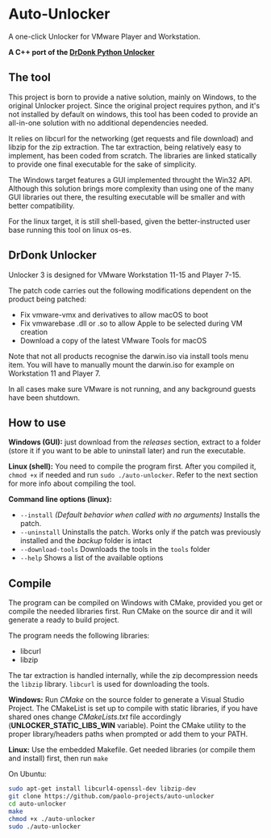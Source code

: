# Auto-Unlocker
A one-click Unlocker for VMware Player and Workstation.

**A C++ port of the [DrDonk Python Unlocker](https://github.com/DrDonk/unlocker)**

## The tool

This project is born to provide a native solution, mainly on Windows, to the original Unlocker project. 
Since the original project requires python, and it's not installed by default on windows, this tool has 
been coded to provide an all-in-one solution with no additional dependencies needed.

It relies on libcurl for the networking (get requests and file download) and libzip	for the zip extraction.
The tar extraction, being relatively easy to implement, has been coded from	scratch. 
The libraries are linked statically to provide one final executable for the sake of simplicity.

The Windows target features a GUI implemented throught the Win32 API.
Although this solution brings more complexity than using one of the many GUI libraries out there,
the resulting executable will be smaller and with better compatibility.

For the linux target, it is still shell-based, given the better-instructed user base running
this tool on linux os-es.

## DrDonk Unlocker

Unlocker 3 is designed for VMware Workstation 11-15 and Player 7-15.

The patch code carries out the following modifications dependent on the product
being patched:

* Fix vmware-vmx and derivatives to allow macOS to boot
* Fix vmwarebase .dll or .so to allow Apple to be selected during VM creation
* Download a copy of the latest VMware Tools for macOS

Note that not all products recognise the darwin.iso via install tools menu item.
You will have to manually mount the darwin.iso for example on Workstation 11 and Player 7.

In all cases make sure VMware is not running, and any background guests have
been shutdown.

## How to use

**Windows (GUI):** just download from the *releases* section, extract to a folder (store it if you want to be able to uninstall later) and run the executable.

**Linux (shell):** You need to compile the program first. After you compiled it, ```chmod +x``` if needed and run ```sudo ./auto-unlocker```. Refer to the next section for more info about compiling the tool.

**Command line options (linux):**

* ```--install``` *(Default behavior when called with no arguments)* Installs the patch.
* ```--uninstall``` Uninstalls the patch. Works only if the patch was previously installed and the *backup* folder is intact
* ```--download-tools``` Downloads the tools in the `tools` folder
* ```--help``` Shows a list of the available options

## Compile
The program can be compiled on Windows with CMake, provided you get or compile the needed libraries first. Run CMake on the source dir and it will generate a ready to build project.

The program needs the following libraries:

* libcurl
* libzip

The tar extraction is handled internally, while the zip decompression needs the `libzip` library. `libcurl` is used for downloading the tools.

**Windows:** 
Run *CMake* on the source folder to generate a Visual Studio Project. The CMakeList is set up to compile with static libraries, if you have shared ones change *CMakeLists.txt* file accordingly (**UNLOCKER_STATIC_LIBS_WIN** variable). Point the CMake utility to the proper library/headers paths when prompted or add them to your PATH.

**Linux:**
Use the embedded Makefile. Get needed libraries (or compile them and install) first, then run ```make```

On Ubuntu:

```bash
sudo apt-get install libcurl4-openssl-dev libzip-dev
git clone https://github.com/paolo-projects/auto-unlocker
cd auto-unlocker
make
chmod +x ./auto-unlocker
sudo ./auto-unlocker
```

